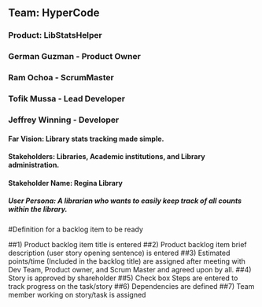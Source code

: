 ## Team: HyperCode
### Product: LibStatsHelper
### German Guzman - Product Owner
### Ram Ochoa - ScrumMaster
### Tofik Mussa - Lead Developer
### Jeffrey Winning - Developer
#### Far Vision: Library stats tracking made simple. 
#### Stakeholders: Libraries, Academic institutions, and Library administration.
#### Stakeholder Name: Regina Library 
##### User Persona: A librarian who wants to easily keep track of all counts within the library. 

#Definition for a backlog item to be ready

##1)	Product backlog item title is entered
##2)	Product backlog item brief description (user story opening sentence) is entered
##3)	Estimated points/time (Included in the backlog title) are assigned after meeting with Dev Team, Product owner, and Scrum Master and agreed upon by all.
##4)	Story is approved by shareholder
##5)	Check box Steps are entered to track progress on the task/story 
##6)	Dependencies are defined
##7)	Team member working on story/task is assigned

